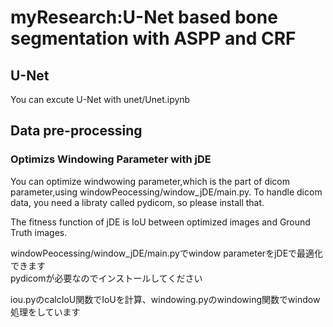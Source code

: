 # myResearch:U-Net based bone segmentation with ASPP and CRF 

## U-Net
You can excute U-Net with unet/Unet.ipynb


## Data pre-processing
### Optimizs Windowing Parameter with jDE
You can optimize windwowing parameter,which is the part of dicom parameter,using windowPeocessing/window_jDE/main.py.
To handle dicom data, you need a libraty called pydicom, so please install that.

The fitness function of jDE is IoU between optimized images and Ground Truth images.


windowPeocessing/window_jDE/main.pyでwindow parameterをjDEで最適化できます  
pydicomが必要なのでインストールしてください

iou.pyのcalcIoU関数でIoUを計算、windowing.pyのwindowing関数でwindow処理をしています

